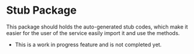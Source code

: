 # Stub Package
This package should holds the auto-generated stub codes, which make it easier for the user
of the service easily import it and use the methods.

* This is a work in progress feature and is not completed yet.
